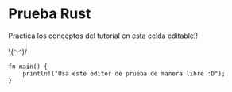 # Prueba Rust

Practica los conceptos del tutorial en esta celda editable!! 

\\(ᵔᵕᵔ)/

```rust,editable
fn main() {
    println!("Usa este editor de prueba de manera libre :D");
}
```